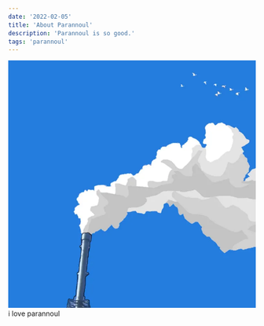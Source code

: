 ```yaml
---
date: '2022-02-05'
title: 'About Parannoul'
description: 'Parannoul is so good.'
tags: 'parannoul'
---
```


![Parannoul](./parannoul.jpg)
i love parannoul
